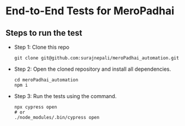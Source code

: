 # End-to-End Tests for MeroPadhai

## Steps to run the test

- Step 1: Clone this repo
  ```
  git clone git@github.com:surajnepali/meroPadhai_automation.git
  ```
  
- Step 2: Open the cloned repository and install all dependencies.
  ```
  cd meroPadhai_automation
  npm i 
  ```
  
- Step 3: Run the tests using the command.
  ```
  npx cypress open
  # or
  ./node_modules/.bin/cypress open
  ```
